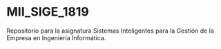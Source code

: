 # MII_SIGE_1819
Repositorio para la asignatura Sistemas Inteligentes para la Gestión de la Empresa en Ingeniería Informática.
